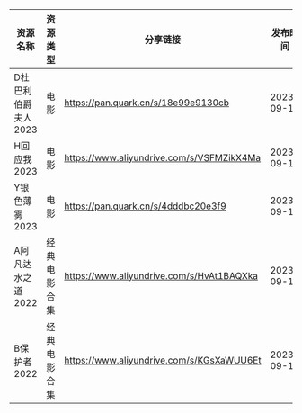 | 资源名称         | 资源类型   | 分享链接                                      | 发布时间       |
| ------------ | ------ | ----------------------------------------- | ---------- |
| D杜巴利伯爵夫人2023 | 电影     | https://pan.quark.cn/s/18e99e9130cb       | 2023-09-12 |
| H回应我2023     | 电影     | https://www.aliyundrive.com/s/VSFMZikX4Ma | 2023-09-12 |
| Y银色薄雾2023    | 电影     | https://pan.quark.cn/s/4dddbc20e3f9       | 2023-09-12 |
| A阿凡达水之道2022  | 经典电影合集 | https://www.aliyundrive.com/s/HvAt1BAQXka | 2023-09-12 |
| B保护者2022     | 经典电影合集 | https://www.aliyundrive.com/s/KGsXaWUU6Et | 2023-09-12 |
